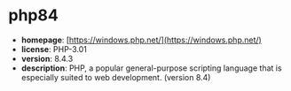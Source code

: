 # php84

- **homepage**: [https://windows.php.net/](https://windows.php.net/)
- **license**: PHP-3.01
- **version**: 8.4.3
- **description**: PHP, a popular general-purpose scripting language that is especially suited to web development. (version 8.4)

